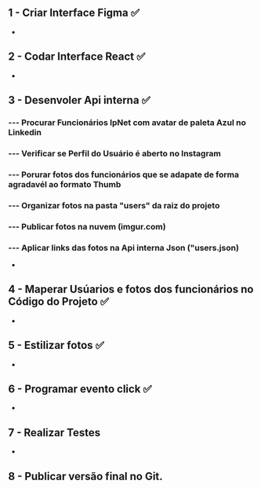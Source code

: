 ## 1 - Criar Interface Figma ✅
-
## 2 - Codar Interface React ✅
-
## 3 - Desenvoler Api interna ✅
### --- Procurar Funcionários IpNet com avatar de paleta Azul no Linkedin
### --- Verificar se Perfil do Usuário é aberto no Instagram
### --- Porurar fotos dos funcionários que se adapate de forma agradavél ao formato Thumb
### --- Organizar fotos na pasta "users" da raiz do projeto
### --- Publicar fotos na nuvem (imgur.com)
### --- Aplicar links das fotos na Api interna Json ("users.json)
-
## 4 - Maperar Usúarios e fotos dos funcionários no Código do Projeto ✅
-
## 5 - Estilizar fotos ✅
-
## 6 - Programar evento click ✅
-
## 7 - Realizar Testes
-
## 8 - Publicar versão final no Git.